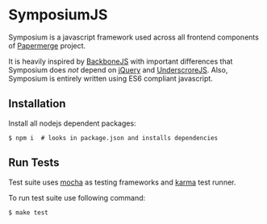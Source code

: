 # SymposiumJS

Symposium is a javascript framework used across all frontend components of
[Papermerge](www.papermerge.com) project.

It is heavily inspired by [BackboneJS](https://backbonejs.org/) with important
differences that Symposium  does *not* depend on [jQuery](https://jquery.com/)
and [UnderscroreJS](https://underscorejs.org/). Also, Symposium is entirely
written using ES6 compliant javascript.


## Installation

Install all nodejs dependent packages:

    $ npm i  # looks in package.json and installs dependencies


## Run Tests

Test suite uses [mocha](https://mochajs.org/) as testing frameworks and [karma](https://karma-runner.github.io/latest/index.html) test runner.

To run test suite use following command:

    $ make test

